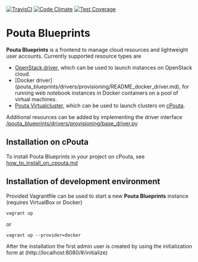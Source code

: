 [![TravisCI](https://travis-ci.org/CSC-IT-Center-for-Science/pouta-blueprints.svg)](https://travis-ci.org/CSC-IT-Center-for-Science/pouta-blueprints/) [![Code Climate](https://codeclimate.com/github/CSC-IT-Center-for-Science/pouta-blueprints/badges/gpa.svg)](https://codeclimate.com/github/CSC-IT-Center-for-Science/pouta-blueprints) [![Test Coverage](https://codeclimate.com/github/CSC-IT-Center-for-Science/pouta-blueprints/badges/coverage.svg)](https://codeclimate.com/github/CSC-IT-Center-for-Science/pouta-blueprints)

# Pouta Blueprints

**Pouta Blueprints** is a frontend to manage cloud resources and lightweight user
accounts.
Currently supported resource types are 
 - [OpenStack driver](pouta_blueprints/drivers/provisioning/openstack_driver.py),
    which can be used to launch instances on OpenStack cloud.
 - [Docker driver] (pouta_blueprints/drivers/provisioning/README_docker_driver.md),
    for running web notebook instances in Docker containers on a pool of virtual machines. 
 - [Pouta Virtualcluster](https://github.com/CSC-IT-Center-for-Science/pouta-virtualcluster),
    which can be used to launch clusters on [cPouta](https://research.csc.fi/pouta-iaas-cloud).
    
Additional resources can be added by implementing the driver interface [/pouta_blueprints/drivers/provisioning/base_driver.py](pouta_blueprints/drivers/provisioning/base_driver.py)

## Installation on cPouta ##

To install Pouta Blueprints in your project on cPouta, see [how_to_install_on_cpouta.md](doc/how_to_install_on_cpouta.md)

## Installation of development environment ##

Provided Vagrantfile can be used to start a new **Pouta Blueprints** instance
(requires VirtualBox or Docker)

    vagrant up

or

    vagrant up --provider=docker

After the installation the first admin user is created by using the
initialization form at (http://localhost:8080/#/initialize)
